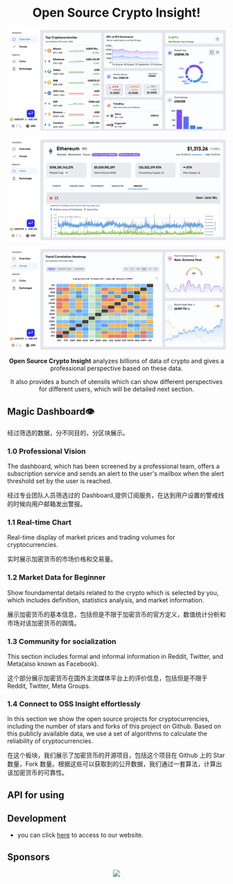 <h1 align="center">Open Source Crypto Insight!</h1>

![demo](https://raw.githubusercontent.com/lenny-mo/PictureUploadFolder/main/Screen%20Shot%202022-10-23%20at%2011.48.10.png)

![](https://raw.githubusercontent.com/lenny-mo/PictureUploadFolder/main/Screen%20Shot%202022-10-23%20at%2012.05.58.png)

![](https://raw.githubusercontent.com/lenny-mo/PictureUploadFolder/main/Screen%20Shot%202022-10-23%20at%2011.47.20.png)

<p align="center">
<b>Open Source Crypto Insight</b> analyzes billions of data of crypto and gives a professional perspective based on these data. 
</p>

<p align="center">
It also provides a bunch of utensils which can show different perspectives for different users, which will be detailed next section.
</p>

## Magic Dashboard👁️

经过筛选的数据，分不同目的，分区块展示。

### 1.0 Professional Vision

The dashboard, which has been screened by a professional team, offers a subscription service and sends an alert to the user's mailbox when the alert threshold set by the user is reached.

经过专业团队人员筛选过的 Dashboard,提供订阅服务，在达到用户设置的警戒线的时候向用户邮箱发出警报。

### 1.1 Real-time Chart

Real-time display of market prices and trading volumes for cryptocurrencies.

实时展示加密货币的市场价格和交易量。

### 1.2 Market Data for Beginner

Show foundamental details related to the crypto which is selected by you, which includes definition, statistics analysis, and market information.

展示加密货币的基本信息，包括但是不限于加密货币的官方定义，数值统计分析和市场对该加密货币的舆情。

### 1.3 Community for socialization

This section includes formal and informal information in Reddit, Twitter, and Meta(also known as Facebook).

这个部分展示加密货币在国外主流媒体平台上的评价信息，包括但是不限于 Reddit, Twitter, Meta Groups.

### 1.4 Connect to OSS Insight effortlessly

In this section we show the open source projects for cryptocurrencies, including the number of stars and forks of this project on Github. Based on this publicly available data, we use a set of algorithms to calculate the reliability of cryptocurrencies.

在这个板块，我们展示了加密货币的开源项目，包括这个项目在 Github 上的 Star 数量，Fork 数量。根据这些可以获取到的公开数据，我们通过一套算法，计算出该加密货币的可靠性。

## API for using

## Development

- you can click [here](http://ec2-35-77-75-24.ap-northeast-1.compute.amazonaws.com/coins/ethereum) to access to our website.

## Sponsors

<div align="center">
  <a href="https://en.pingcap.com/tidb-cloud/?utm_source=ossinsight&utm_medium=referral">
    <img src="/static/img/tidb-cloud-logo-w.png" height=50 />
  </a>
</div>

